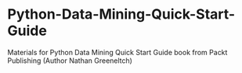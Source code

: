 # Python-Data-Mining-Quick-Start-Guide
Materials for Python Data Mining Quick Start Guide book from Packt Publishing (Author Nathan Greeneltch)
